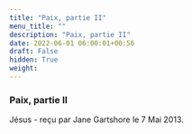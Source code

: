 ```yaml
---
title: "Paix, partie II"
menu_title: ""
description: "Paix, partie II"
date: 2022-06-01 06:00:01+00:56
draft: False
hidden: True
weight:
---
```

### Paix, partie II

Jésus - reçu par  Jane Gartshore le 7 Mai 2013.



